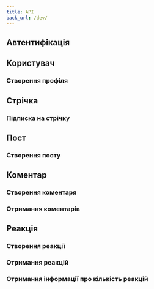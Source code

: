 ```yaml
---
title: API
back_url: /dev/
---
```


## Автентифікація

## Користувач

### Створення профіля

## Стрічка

### Підписка на стрічку

## Пост

### Створення посту

## Коментар

### Створення коментаря

### Отримання коментарів

## Реакція

### Створення реакції

### Отримання реакцій

### Отримання інформації про кількість реакцій
